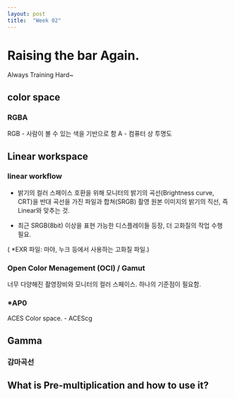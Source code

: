 ```yaml
---
layout: post
title:  "Week 02"
---
```


# Raising the bar Again.

Always Training Hard~

## color space 

### RGBA

RGB - 사람이 볼 수 있는 색을 기반으로 함
A - 컴퓨터 상 투명도


## Linear workspace

### linear workflow 

- 밝기의 컬러 스페이스 호환을 위해 
모니터의 밝기의 곡선(Brightness curve, CRT)을 
반대 곡선을 가진 파일과 합쳐(SRGB) 
촬영 원본 이미지의 밝기의 직선, 즉 Linear와 맞추는 것.

- 최근 SRGB(8bit) 이상을 표현 가능한 디스플레이들 등장,
더 고화질의 작업 수행 필요.

( *EXR 파일: 마야, 누크 등에서 사용하는 고화질 파일.)

### Open Color Menagement (OCI) / Gamut

너무 다양해진 촬영장비와 모니터의 컬러 스페이스. 하나의 기준점이 필요함.

### *AP0

ACES Color space. - ACEScg


## Gamma

### 감마곡선





## What is Pre-multiplication and how to use it?

